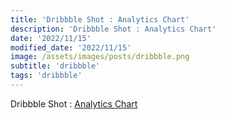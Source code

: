 ```yaml
---
title: 'Dribbble Shot : Analytics Chart'
description: 'Dribbble Shot : Analytics Chart'
date: '2022/11/15'
modified_date: '2022/11/15'
image: /assets/images/posts/dribbble.png
subtitle: 'dribbble'
tags: 'dribbble'
---
```


Dribbble Shot : [Analytics Chart](https://dribbble.com/shots/2856100-Analytics-Chart-Followers)
